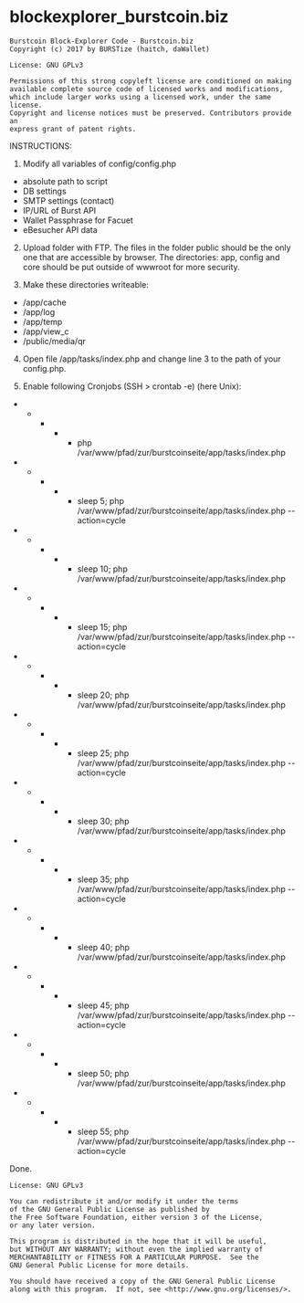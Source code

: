 # blockexplorer_burstcoin.biz

    Burstcoin Block-Explorer Code - Burstcoin.biz
    Copyright (c) 2017 by BURSTize (haitch, daWallet)
    
    License: GNU GPLv3

    Permissions of this strong copyleft license are conditioned on making 
    available complete source code of licensed works and modifications,
    which include larger works using a licensed work, under the same license. 
    Copyright and license notices must be preserved. Contributors provide an 
    express grant of patent rights.


INSTRUCTIONS:

1. Modify all variables of config/config.php
 - absolute path to script
 - DB settings
 - SMTP settings (contact)
 - IP/URL of Burst API
 - Wallet Passphrase for Facuet
 - eBesucher API data

2. Upload folder with FTP. The files in the folder public should be the only one that are accessible by browser.
    The directories: app, config and core should be put outside of wwwroot for more security.

3. Make these directories writeable:
 - /app/cache
 - /app/log
 - /app/temp
 - /app/view_c
 - /public/media/qr

4. Open file /app/tasks/index.php and change line 3 to the path of your config.php.

5. Enable following Cronjobs (SSH > crontab -e)  (here Unix):

 * * * * * php /var/www/pfad/zur/burstcoinseite/app/tasks/index.php
 * * * * * sleep 5; php /var/www/pfad/zur/burstcoinseite/app/tasks/index.php -- action=cycle
 * * * * * sleep 10; php /var/www/pfad/zur/burstcoinseite/app/tasks/index.php
 * * * * * sleep 15; php /var/www/pfad/zur/burstcoinseite/app/tasks/index.php -- action=cycle
 * * * * * sleep 20; php /var/www/pfad/zur/burstcoinseite/app/tasks/index.php
 * * * * * sleep 25; php /var/www/pfad/zur/burstcoinseite/app/tasks/index.php -- action=cycle
 * * * * * sleep 30; php /var/www/pfad/zur/burstcoinseite/app/tasks/index.php
 * * * * * sleep 35; php /var/www/pfad/zur/burstcoinseite/app/tasks/index.php -- action=cycle
 * * * * * sleep 40; php /var/www/pfad/zur/burstcoinseite/app/tasks/index.php
 * * * * * sleep 45; php /var/www/pfad/zur/burstcoinseite/app/tasks/index.php -- action=cycle
 * * * * * sleep 50; php /var/www/pfad/zur/burstcoinseite/app/tasks/index.php
 * * * * * sleep 55; php /var/www/pfad/zur/burstcoinseite/app/tasks/index.php -- action=cycle

Done.




    License: GNU GPLv3
    
    You can redistribute it and/or modify it under the terms 
    of the GNU General Public License as published by
    the Free Software Foundation, either version 3 of the License,
    or any later version.
    
    This program is distributed in the hope that it will be useful,
    but WITHOUT ANY WARRANTY; without even the implied warranty of
    MERCHANTABILITY or FITNESS FOR A PARTICULAR PURPOSE.  See the
    GNU General Public License for more details.

    You should have received a copy of the GNU General Public License
    along with this program.  If not, see <http://www.gnu.org/licenses/>.

